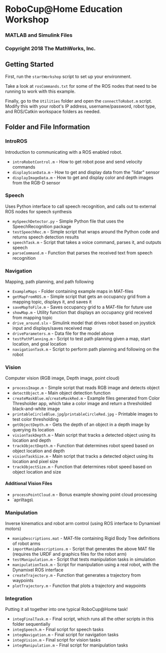 # RoboCup@Home Education Workshop
### MATLAB and Simulink Files
### Copyright 2018 The MathWorks, Inc.

## Getting Started
First, run the `startWorkshop` script to set up your environment.

Take a look at `rosCommands.txt` for some of the ROS nodes that need to be 
running to work with this example.

Finally, go to the `Utilities` folder and open the `connectToRobot.m` script. 
Modify this with your robot's IP address, username/password, robot type, 
and ROS/Catkin workspace folders as needed.

## Folder and File Information

### IntroROS
Introduction to communicating with a ROS enabled robot.
* `introRobotControl.m` - How to get robot pose and send velocity commands
* `displayScanData.m` - How to get and display data from the "lidar" sensor
* `displayImageData.m` - How to get and display color and depth images from the RGB-D sensor

### Speech
Uses Python interface to call speech recognition, and calls out to external ROS nodes for speech synthesis 
* `mySpeechDetector.py` - Simple Python file that uses the SpeechRecognition package
* `testSpeechRec.m` - Simple script that wraps around the Python code and returns speech detection results
* `speechTask.m` - Script that takes a voice command, parses it, and outputs speech
* `parseCommand.m` - Function that parses the received text from speech recognition

### Navigation
Mapping, path planning, and path following
* `ExampleMaps` - Folder containing example maps in MAT-files
* `getMapFromROS.m` - Simple script that gets an occupancy grid from a mapping topic, displays it, and saves it
* `saveMapToFile.m` - Saves occupancy grid to a MAT-file for future use
* `showMap.m` - Utility function that displays an occupancy grid received from mapping topic
* `drive_around.slx` - Simulink model that drives robot based on joystick input and displays/saves received map
* `driveParameters.m` - Data file for the model above
* `testPathPlanning.m` - Script to test path planning given a map, start location, and goal location
* `navigationTask.m` - Script to perform path planning and following on the robot


### Vision
Computer vision (RGB image, Depth image, point cloud)
* `processImage.m` - Simple script that reads RGB image and detects object
* `detectObject.m` - Main object detection function
* `createMaskBlue.m`/`createMaskRed.m` - Example files generated from Color Thresholder app, which take a color image and return a thresholded black-and-white image
* `printableCircleBlue.jpg`/`printableCircleRed.jpg` - Printable images to test color thresholding
* `getObjectDepth.m` - Gets the depth of an object in a depth image by querying its location
* `visionTaskDepth.m` - Main script that tracks a detected object using its location and depth
* `trackObjectDepth.m` - Function that determines robot speed based on object location and depth
* `visionTaskSize.m` - Main script that tracks a detected object using its location and pixel size
* `trackObjectSize.m` - Function that determines robot speed based on object location and size

#### Additional Vision Files
* `processPointCloud.m` - Bonus example showing point cloud processing
* `apriltags\
### Manipulation
Inverse kinematics and robot arm control (using ROS interface to Dynamixel motors)
* `manipDescriptions.mat` - MAT-file containing Rigid Body Tree definitions of robot arms
* `importManipDescriptions.m` - Script that generates the above MAT file (requires the URDF and graphics files for the robot arm)
* `testManipulation.m` - Script that tests manipulation tasks in simulation
* `manipulationTask.m` - Script for manipulation using a real robot, with the Dynamixel ROS interface
* `createTrajectory.m` - Function that generates a trajectory from waypoints
* `plotTrajectory.m` - Function that plots a trajectory and waypoints

### Integration
Putting it all together into one typical RoboCup@Home task!
* `integFinalTask.m` - Final script, which runs all the other scripts in this folder sequentially
* `integSpeech.m` - Final script for speech tasks
* `integNavigation.m` - Final script for navigation tasks
* `integVision.m` - Final script for vision tasks
* `integManipulation.m` - Final script for manipulation tasks
